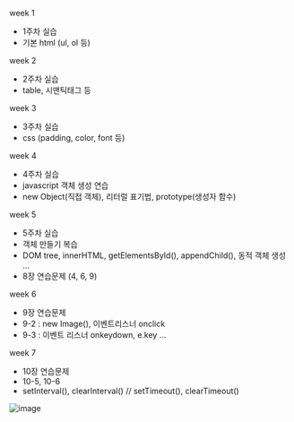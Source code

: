week 1
- 1주차 실습
- 기본 html (ul, ol 등)

week 2
- 2주차 실습
- table, 시맨틱태그 등

week 3
- 3주차 실습
- css (padding, color, font 등)

week 4 
- 4주차 실습
- javascript 객체 생성 연습
- new Object(직접 객체), 리터럴 표기법, prototype(생성자 함수)

week 5
- 5주차 실습
- 객체 만들기 복습
- DOM tree, innerHTML, getElementsById(), appendChild(), 동적 객체 생성 ...
- 8장 연습문제 (4, 6, 9)

week 6
- 9장 연습문제
- 9-2 : new Image(), 이벤트리스너 onclick
- 9-3 : 이벤트 리스너 onkeydown, e.key ...

week 7
- 10장 연습문제
- 10-5, 10-6
- setInterval(), clearInterval() // setTimeout(), clearTimeout()

![image](https://github.com/user-attachments/assets/bd239dde-fe9c-4f6b-8d0f-91a147ddc3e5)
